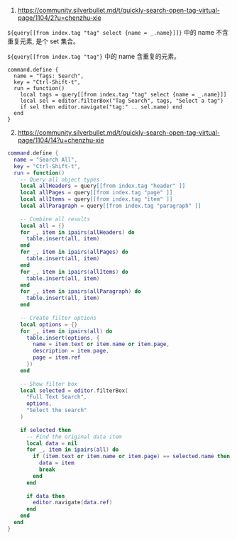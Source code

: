 
1. https://community.silverbullet.md/t/quickly-search-open-tag-virtual-page/1104/2?u=chenzhu-xie

`${query[[from index.tag "tag" select {name = _.name}]]}` 中的 name 不含重复元素, 是个 set 集合。

`${query[[from index.tag "tag"}` 中的 name 含重复的元素。

```space-lua
command.define {
  name = "Tags: Search",
  key = "Ctrl-Shift-t",
  run = function()
    local tags = query[[from index.tag "tag" select {name = _.name}]]
    local sel = editor.filterBox("Tag Search", tags, "Select a tag")
    if sel then editor.navigate("tag:" .. sel.name) end
  end
}
```

2. https://community.silverbullet.md/t/quickly-search-open-tag-virtual-page/1104/14?u=chenzhu-xie

```lua
command.define {  
  name = "Search All",
  key = "Ctrl-Shift-t",
  run = function()  
    -- Query all object types  
    local allHeaders = query[[from index.tag "header" ]]
    local allPages = query[[from index.tag "page" ]]
    local allItems = query[[from index.tag "item" ]]
    local allParagraph = query[[from index.tag "paragraph" ]]
      
    -- Combine all results  
    local all = {}  
    for _, item in ipairs(allHeaders) do  
      table.insert(all, item)  
    end  
    for _, item in ipairs(allPages) do  
      table.insert(all, item)  
    end  
    for _, item in ipairs(allItems) do  
      table.insert(all, item)  
    end  
    for _, item in ipairs(allParagraph) do  
      table.insert(all, item)  
    end  
      
    -- Create filter options  
    local options = {}  
    for _, item in ipairs(all) do  
      table.insert(options, {  
        name = item.text or item.name or item.page,  
        description = item.page,  
        page = item.ref  
      })  
    end  
      
    -- Show filter box  
    local selected = editor.filterBox(  
      "Full Text Search",  
      options,  
      "Select the search"  
    )  
      
    if selected then  
      -- Find the original data item  
      local data = nil  
      for _, item in ipairs(all) do  
        if (item.text or item.name or item.page) == selected.name then  
          data = item  
          break  
        end  
      end  
        
      if data then  
        editor.navigate(data.ref)  
      end  
    end  
  end  
}
```